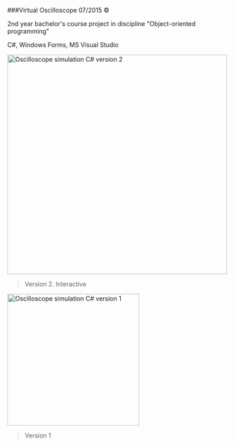 ###Virtual Oscilloscope
07/2015 ©

2nd year bachelor's course project in discipline "Object-oriented programming"

C#, Windows Forms, MS Visual Studio



<img width="500" alt="Oscilloscope simulation C# version 2" align="center" src="https://github.com/technogelis/Oscilloscope-simulation/blob/master/ScreenShots/ver.2/1.png">
 

> Version 2. Interactive



<img width="300" alt="Oscilloscope simulation C# version 1" src="https://github.com/technogelis/Oscilloscope-simulation/blob/master/ScreenShots/ver.1/3.png">


> Version 1
